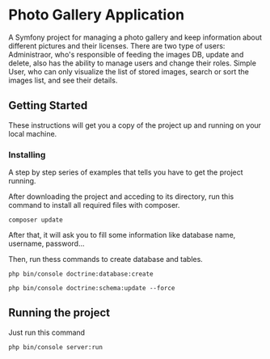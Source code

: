 # Photo Gallery Application

A Symfony project for managing a photo gallery and keep information about different pictures and their licenses.
There are two type of users: 
Administraor, who's responsible of feeding the images DB, update and delete, also has the ability to manage users and change their roles.
Simple User, who can only visualize the list of stored images, search or sort the images list, and see their details.

## Getting Started

These instructions will get you a copy of the project up and running on your local machine.

### Installing

A step by step series of examples that tells you have to get the project running.

After downloading the project and acceding to its directory, run this command to install all required files with composer.

```
composer update
```

After that, it will ask you to fill some information like database name, username, password...

Then, run thess commands to create database and tables.

```
php bin/console doctrine:database:create

php bin/console doctrine:schema:update --force
```

## Running the project

Just run this command 

```
php bin/console server:run
```

